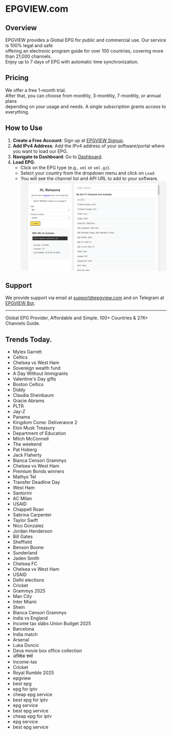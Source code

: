 # EPGVIEW.com



## Overview
EPGVIEW provides a Global EPG for public and commercial use. Our service is 100% legal and safe\
offering an electronic program guide for over 100 countries, covering more than 21,000 channels.\
Enjoy up to 7 days of EPG with automatic time synchronization.

## Pricing
We offer a free 1-month trial. \
After that, you can choose from monthly, 3-monthly, 7-monthly, or annual plans \
depending on your usage and needs. A single subscription grants access to everything.

## How to Use
1. **Create a Free Account**: Sign up at [EPGVIEW Signup](https://epgview.com/signup.php).
2. **Add IPv4 Address**: Add the IPv4 address of your software/portal where you want to load our EPG.
3. **Navigate to Dashboard**: Go to [Dashboard](https://epgview.com/dashboard.php).
4. **Load EPG**:
   - Click on the EPG type (e.g., `xml` or `xml.gz`).
   - Select your country from the dropdown menu and click on `Load`.
   - You will see the channel list and API URL to add to your software.
![EPGVIEW](img/dashboard.png)
## Support
We provide support via email at [support@epgview.com](mailto:support@epgview.com) and on Telegram at [EPGVIEW Bot](https://t.me/epgview_bot).

---

Global EPG Provider, Affordable and Simple. 100+ Countries & 27K+ Channels Guide.

## Trends Today.

- Myles Garrett
- Celtics
- Chelsea vs West Ham
- Sovereign wealth fund
- A Day Without Immigrants
- Valentine's Day gifts
- Boston Celtics
- Diddy
- Claudia Sheinbaum
- Gracie Abrams
- PLTR
- Jay-Z
- Panama
- Kingdom Come: Deliverance 2
- Elon Musk Treasury
- Department of Education
- Mitch McConnell
- The weekend
- Pat Hoberg
- Jack Flaherty
- Bianca Censori Grammys
- Chelsea vs West Ham
- Premium Bonds winners
- Mathys Tel
- Transfer Deadline Day
- West Ham
- Santorini
- AC Milan
- USAID
- Chappell Roan
- Sabrina Carpenter
- Taylor Swift
- Nico Gonzalez
- Jordan Henderson
- Bill Gates
- Sheffield
- Benson Boone
- Sunderland
- Jaden Smith
- Chelsea FC
- Chelsea vs West Ham
- USAID
- Delhi elections
- Cricket
- Grammys 2025
- Man City
- Inter Miami
- Shein
- Bianca Censori Grammys
- India vs England
- Income tax slabs Union Budget 2025
- Barcelona
- India match
- Arsenal
- Luka Doncic
- Deva movie box office collection
- अभिषेक शर्मा
- Income-tax
- Cricket
- Royal Rumble 2025
- epgview
- best epg
- epg for iptv
- cheap epg service
- best epg for iptv
- epg service
- best epg service
- cheap epg for iptv
- epg service
- best epg service
